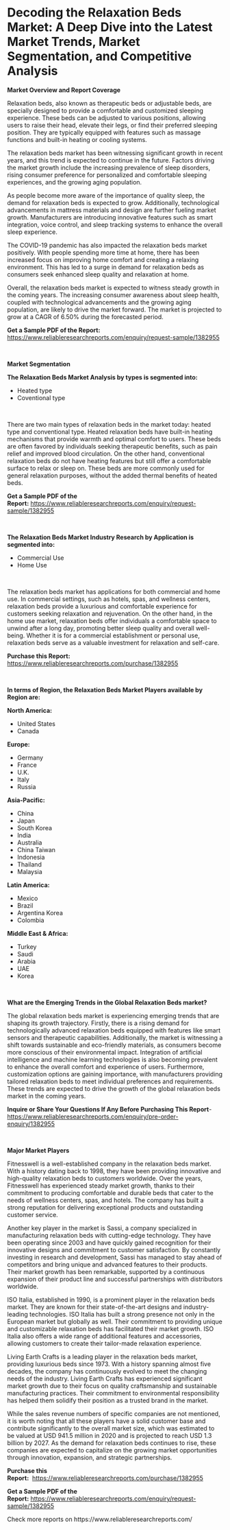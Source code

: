 <p><h1>Decoding the Relaxation Beds Market: A Deep Dive into the Latest Market Trends, Market Segmentation, and Competitive Analysis</h1></p><p><strong>Market Overview and Report Coverage</strong></p>
<p><p>Relaxation beds, also known as therapeutic beds or adjustable beds, are specially designed to provide a comfortable and customized sleeping experience. These beds can be adjusted to various positions, allowing users to raise their head, elevate their legs, or find their preferred sleeping position. They are typically equipped with features such as massage functions and built-in heating or cooling systems.</p><p>The relaxation beds market has been witnessing significant growth in recent years, and this trend is expected to continue in the future. Factors driving the market growth include the increasing prevalence of sleep disorders, rising consumer preference for personalized and comfortable sleeping experiences, and the growing aging population.</p><p>As people become more aware of the importance of quality sleep, the demand for relaxation beds is expected to grow. Additionally, technological advancements in mattress materials and design are further fueling market growth. Manufacturers are introducing innovative features such as smart integration, voice control, and sleep tracking systems to enhance the overall sleep experience.</p><p>The COVID-19 pandemic has also impacted the relaxation beds market positively. With people spending more time at home, there has been increased focus on improving home comfort and creating a relaxing environment. This has led to a surge in demand for relaxation beds as consumers seek enhanced sleep quality and relaxation at home.</p><p>Overall, the relaxation beds market is expected to witness steady growth in the coming years. The increasing consumer awareness about sleep health, coupled with technological advancements and the growing aging population, are likely to drive the market forward. The market is projected to grow at a CAGR of 6.50% during the forecasted period.</p></p>
<p><strong>Get a Sample PDF of the Report:</strong> <a href="https://www.reliableresearchreports.com/enquiry/request-sample/1382955">https://www.reliableresearchreports.com/enquiry/request-sample/1382955</a></p>
<p>&nbsp;</p>
<p><strong>Market Segmentation</strong></p>
<p><strong>The Relaxation Beds Market Analysis by types is segmented into:</strong></p>
<p><ul><li>Heated type</li><li>Coventional type</li></ul></p>
<p>&nbsp;</p>
<p><p>There are two main types of relaxation beds in the market today: heated type and conventional type. Heated relaxation beds have built-in heating mechanisms that provide warmth and optimal comfort to users. These beds are often favored by individuals seeking therapeutic benefits, such as pain relief and improved blood circulation. On the other hand, conventional relaxation beds do not have heating features but still offer a comfortable surface to relax or sleep on. These beds are more commonly used for general relaxation purposes, without the added thermal benefits of heated beds.</p></p>
<p><strong>Get a Sample PDF of the Report:</strong>&nbsp;<a href="https://www.reliableresearchreports.com/enquiry/request-sample/1382955">https://www.reliableresearchreports.com/enquiry/request-sample/1382955</a></p>
<p>&nbsp;</p>
<p><strong>The Relaxation Beds Market Industry Research by Application is segmented into:</strong></p>
<p><ul><li>Commercial Use</li><li>Home Use</li></ul></p>
<p>&nbsp;</p>
<p><p>The relaxation beds market has applications for both commercial and home use. In commercial settings, such as hotels, spas, and wellness centers, relaxation beds provide a luxurious and comfortable experience for customers seeking relaxation and rejuvenation. On the other hand, in the home use market, relaxation beds offer individuals a comfortable space to unwind after a long day, promoting better sleep quality and overall well-being. Whether it is for a commercial establishment or personal use, relaxation beds serve as a valuable investment for relaxation and self-care.</p></p>
<p><strong>Purchase this Report:</strong>&nbsp; <a href="https://www.reliableresearchreports.com/purchase/1382955">https://www.reliableresearchreports.com/purchase/1382955</a></p>
<p>&nbsp;</p>
<p><strong>In terms of Region, the Relaxation Beds Market Players available by Region are:</strong></p>
<p>
    <p> <strong> North America: </strong>
        <ul>
            <li>United States</li>
            <li>Canada</li>
        </ul>
        </p> 
    <p> <strong> Europe: </strong>
        <ul>
            <li>Germany</li>
            <li>France</li>
            <li>U.K.</li>
            <li>Italy</li>
            <li>Russia</li>
        </ul>
        </p> 
    <p> <strong> Asia-Pacific: </strong>
        <ul>
            <li>China</li>
            <li>Japan</li>
            <li>South Korea</li>
            <li>India</li>
            <li>Australia</li>
            <li>China Taiwan</li>
            <li>Indonesia</li>
            <li>Thailand</li>
            <li>Malaysia</li>
        </ul>
        </p> 
    <p> <strong> Latin America: </strong>
        <ul>
            <li>Mexico</li>
            <li>Brazil</li>
            <li>Argentina Korea</li>
            <li>Colombia</li>
        </ul>
        </p> 
    <p> <strong> Middle East & Africa: </strong>
        <ul>
            <li>Turkey</li>
            <li>Saudi</li>
            <li>Arabia</li>
            <li>UAE</li>
            <li>Korea</li>
        </ul>
    </p>
    </p>
<p>&nbsp;</p>
<p><strong>What are the Emerging Trends in the Global Relaxation Beds market?</strong></p>
<p><p>The global relaxation beds market is experiencing emerging trends that are shaping its growth trajectory. Firstly, there is a rising demand for technologically advanced relaxation beds equipped with features like smart sensors and therapeutic capabilities. Additionally, the market is witnessing a shift towards sustainable and eco-friendly materials, as consumers become more conscious of their environmental impact. Integration of artificial intelligence and machine learning technologies is also becoming prevalent to enhance the overall comfort and experience of users. Furthermore, customization options are gaining importance, with manufacturers providing tailored relaxation beds to meet individual preferences and requirements. These trends are expected to drive the growth of the global relaxation beds market in the coming years.</p></p>
<p><strong>Inquire or Share Your Questions If Any Before Purchasing This Report</strong>- <a href="https://www.reliableresearchreports.com/enquiry/pre-order-enquiry/1382955">https://www.reliableresearchreports.com/enquiry/pre-order-enquiry/1382955</a></p>
<p>&nbsp;</p>
<p><strong>Major Market Players</strong></p>
<p><p>Fitnesswell is a well-established company in the relaxation beds market. With a history dating back to 1998, they have been providing innovative and high-quality relaxation beds to customers worldwide. Over the years, Fitnesswell has experienced steady market growth, thanks to their commitment to producing comfortable and durable beds that cater to the needs of wellness centers, spas, and hotels. The company has built a strong reputation for delivering exceptional products and outstanding customer service.</p><p>Another key player in the market is Sassi, a company specialized in manufacturing relaxation beds with cutting-edge technology. They have been operating since 2003 and have quickly gained recognition for their innovative designs and commitment to customer satisfaction. By constantly investing in research and development, Sassi has managed to stay ahead of competitors and bring unique and advanced features to their products. Their market growth has been remarkable, supported by a continuous expansion of their product line and successful partnerships with distributors worldwide.</p><p>ISO Italia, established in 1990, is a prominent player in the relaxation beds market. They are known for their state-of-the-art designs and industry-leading technologies. ISO Italia has built a strong presence not only in the European market but globally as well. Their commitment to providing unique and customizable relaxation beds has facilitated their market growth. ISO Italia also offers a wide range of additional features and accessories, allowing customers to create their tailor-made relaxation experience.</p><p>Living Earth Crafts is a leading player in the relaxation beds market, providing luxurious beds since 1973. With a history spanning almost five decades, the company has continuously evolved to meet the changing needs of the industry. Living Earth Crafts has experienced significant market growth due to their focus on quality craftsmanship and sustainable manufacturing practices. Their commitment to environmental responsibility has helped them solidify their position as a trusted brand in the market.</p><p>While the sales revenue numbers of specific companies are not mentioned, it is worth noting that all these players have a solid customer base and contribute significantly to the overall market size, which was estimated to be valued at USD 941.5 million in 2020 and is projected to reach USD 1.3 billion by 2027. As the demand for relaxation beds continues to rise, these companies are expected to capitalize on the growing market opportunities through innovation, expansion, and strategic partnerships.</p></p>
<p><strong>Purchase this Report:</strong>&nbsp;&nbsp;<a href="https://www.reliableresearchreports.com/purchase/1382955">https://www.reliableresearchreports.com/purchase/1382955</a></p>
<p></p>
<p><strong>Get a Sample PDF of the Report:</strong>&nbsp;<a href="https://www.reliableresearchreports.com/enquiry/request-sample/1382955">https://www.reliableresearchreports.com/enquiry/request-sample/1382955</a></p>
<p>Check more reports on https://www.reliableresearchreports.com/</p>